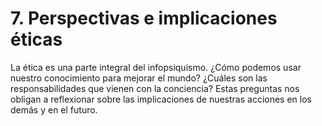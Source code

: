 # 7. Perspectivas e implicaciones éticas

La ética es una parte integral del infopsiquismo. ¿Cómo podemos usar nuestro conocimiento para mejorar el mundo? ¿Cuáles son las responsabilidades que vienen con la conciencia? Estas preguntas nos obligan a reflexionar sobre las implicaciones de nuestras acciones en los demás y en el futuro.
